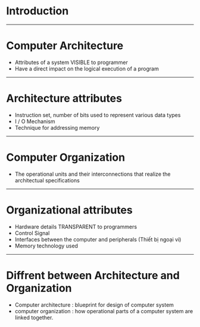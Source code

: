 # Introduction

-----
# Computer Architecture
* Attributes of a system VISIBLE to programmer
* Have a direct impact on the logical execution of a program

----
# Architecture attributes
* Instruction set, number of bits used to represent various data types
* I / O Mechanism
* Technique for addressing memory

----
# Computer Organization
* The operational units and their interconnections that realize the architectual specifications

----
# Organizational attributes
* Hardware details TRANSPARENT to programmers
* Control Signal
* Interfaces between the computer and peripherals \(Thiết bị ngoại vi\)
* Memory technology used

----
# Diffrent between Architecture and Organization

* Computer architecture : blueprint for design of computer system
* computer organization : how operational parts of a computer system are linked together.